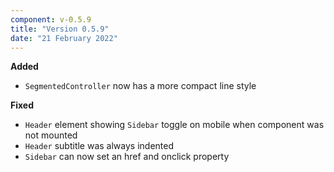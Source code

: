 ```yaml
---
component: v-0.5.9
title: "Version 0.5.9"
date: "21 February 2022"
---
```


**Added**

- `SegmentedController` now has a more compact line style

**Fixed**

- `Header` element showing `Sidebar` toggle on mobile when component was not mounted
- `Header` subtitle was always indented
- `Sidebar` can now set an href and onclick property
